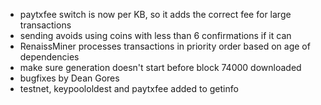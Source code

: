 * paytxfee switch is now per KB, so it adds the correct fee for large transactions
* sending avoids using coins with less than 6 confirmations if it can
* RenaissMiner processes transactions in priority order based on age of dependencies
* make sure generation doesn't start before block 74000 downloaded
* bugfixes by Dean Gores
* testnet, keypoololdest and paytxfee added to getinfo
